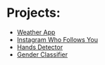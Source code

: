 # Projects:

- [Weather App](https://github.com/Emiliyanbrsv/python--mini--projects/tree/main/weather_app)
- [Instagram Who Follows You](https://github.com/Emiliyanbrsv/python--mini--projects/tree/main/instagram_not_following_you)
- [Hands Detector](https://github.com/Emiliyanbrsv/python--mini--projects/tree/main/hands_detector)
- [Gender Classifier](https://github.com/Emiliyanbrsv/python--mini--projects/tree/main/gender_classifier)